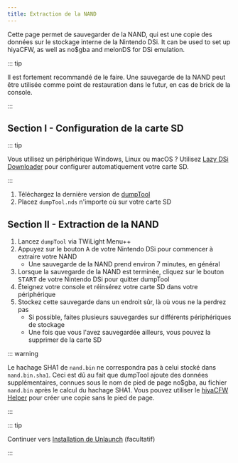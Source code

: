 ```yaml
---
title: Extraction de la NAND
---
```


Cette page permet de sauvegarder de la NAND, qui est une copie des données sur le stockage interne de la Nintendo DSi. It can be used to set up hiyaCFW, as well as no$gba and melonDS for DSi emulation.

::: tip

Il est fortement recommandé de le faire. Une sauvegarde de la NAND peut être utilisée comme point de restauration dans le futur, en cas de brick de la console.

:::

## Section I - Configuration de la carte SD

::: tip

Vous utilisez un périphérique Windows, Linux ou macOS ? Utilisez [Lazy DSi Downloader](lazy-dsi-downloader) pour configurer automatiquement votre carte SD.

:::

1. Téléchargez la dernière version de [dumpTool](https://github.com/zoogie/dumpTool/releases/latest/download/dumpTool.nds)
1. Placez `dumpTool.nds` n'importe où sur votre carte SD

## Section II - Extraction de la NAND
1. Lancez `dumpTool` via TWiLight Menu++
1. Appuyez sur le bouton <kbd class="face">A</kbd> de votre Nintendo DSi pour commencer à extraire votre NAND
   - Une sauvegarde de la NAND prend environ 7 minutes, en général
1. Lorsque la sauvegarde de la NAND est terminée, cliquez sur le bouton <kbd>START</kbd> de votre Nintendo DSi pour quitter dumpTool
1. Éteignez votre console et réinsérez votre carte SD dans votre périphérique
1. Stockez cette sauvegarde dans un endroit sûr, là où vous ne la perdrez pas
   - Si possible, faites plusieurs sauvegardes sur différents périphériques de stockage
   - Une fois que vous l'avez sauvegardée ailleurs, vous pouvez la supprimer de la carte SD

::: warning

Le hachage SHA1 de `nand.bin` ne correspondra pas à celui stocké dans `nand.bin.sha1`. Ceci est dû au fait que dumpTool ajoute des données supplémentaires, connues sous le nom de pied de page no$gba, au fichier `nand.bin` après le calcul du hachage SHA1. Vous pouvez utiliser le [hiyaCFW Helper](https://github.com/mondul/HiyaCFW-Helper/releases) pour créer une copie sans le pied de page.

:::

::: tip

Continuer vers [Installation de Unlaunch](installing-unlaunch) (facultatif)

:::
